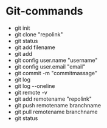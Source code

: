 # Git-commands
- git init
- git clone "repolink"
- git status
- git add filename
- git add
- git config user.name "username"
- git config user.email "email"
- git commit -m "commitmassage"
- git log
- git log --oneline
- git remote -v
- git add remotename "repolink"
- git push remotename branchname
- git pull remotename branchname
- git status
